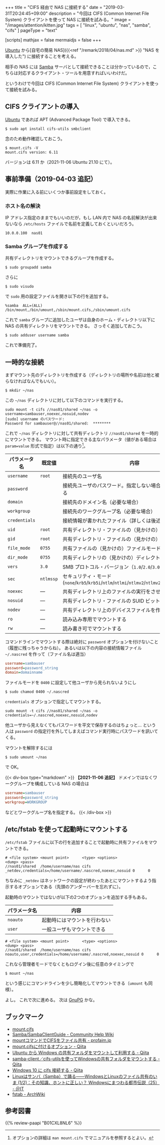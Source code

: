 +++
title = "CIFS 経由で NAS に接続する"
date = "2019-03-31T20:24:45+09:00"
description = "今回は CIFS (Common Internet File System) クライアントを使って NAS に接続を試みる。"
image = "/images/attention/kitten.jpg"
tags = [ "linux", "ubuntu", "nas", "samba", "cifs" ]
pageType = "text"

[scripts]
  mathjax = false
  mermaidjs = false
+++

[Ubuntu] から[自宅の簡易 NAS]({{<ref "/remark/2018/04/nas.md" >}} "NAS を導入した") に接続することを考える。

相手の NAS には [Samba] サーバとして接続できることは分かっているので，こちらは対応するクライアント・ツールを用意すればいいわけだ。

というわけで今回は CIFS (Common Internet File System) クライアントを使って接続を試みる。

## CIFS クライアントの導入

[Ubuntu] であれば APT (Advanced Package Tool) で導入できる。

```text
$ sudo apt install cifs-utils smbclient
```

念のため動作確認しておこう。

```text
$ mount.cifs -V
mount.cifs version: 6.11
```

バージョンは 6.11 か（2021-11-06 Ubuntu 21.10 にて）。

## 事前準備（2019-04-03 追記）

実際に作業に入る前にいくつか事前設定をしておく。

### ホスト名の解決

IP アドレス指定のままでもいいのだが，もし LAN 内で NAS の名前解決が出来ないなら `/etc/hosts` ファイルで名前を定義しておくといいだろう。

```text
10.0.0.100  nas01
```

### Samba グループを作成する

共有ディレクトリをマウントできるグループを作成する。

```text
$ sudo groupadd samba
```

さらに

```text
$ sudo visudo
```

で `sudo` 用の設定ファイルを開き以下の行を追加する。

```text
%samba  ALL=(ALL) /bin/mount,/bin/umount,/sbin/mount.cifs,/sbin/umount.cifs
```

これで `samba` グループに追加したユーザは自身のホーム・ディレクトリ以下に NAS の共有ディレクトリをマウントできる。
さっそく追加しておこう。

```text
$ sudo adduser username samba
```

これで準備完了。

## 一時的な接続

まずマウント先のディレクトリを作成する（ディレクトリの場所や名前は他と被らなければなんでもいい）。

```text
$ mkdir ~/nas
```

この `~/nas` ディレクトリに対して以下のコマンドを実行する。

```text
sudo mount -t cifs //nas01/shared ~/nas -o username=sambauser,noexec,nosuid,nodev
[sudo] username のパスワード: 
Password for sambauser@//nas01/shared:  ********
```

これで `~/nas` ディレクトリに対して共有ディレクトリ `//nas01/shared` を一時的にマウントできる。
マウント時に指定できる主なパラメータ（値がある場合は `param=value` 形式で指定）は以下の通り[^cifs1]。

[^cifs1]: オプションの詳細は `man mount.cifs` でマニュアルを参照するとよい。

| パラメータ名  | 既定値    | 内容                                                                                                |
| ------------- | --------- | --------------------------------------------------------------------------------------------------- |
| `username`    | `root`    | 接続先のユーザ名                                                                                    |
| `password`    |           | 接続先ユーザのパスワード。指定しない場合は接続時に訊いてくる                                        |
| `domain`      |           | 接続先のドメイン名（必要な場合）                                                                    |
| `workgroup`   |           | 接続先のワークグループ名（必要な場合）                                                              |
| `credentials` |           | 接続情報が書かれたファイル（詳しくは後述する）                                                      |
| `uid`         | `root`    | 共有ディレクトリ・ファイルの（見かけの）オーナー名                                                  |
| `gid`         | `root`    | 共有ディレクトリ・ファイルの（見かけの）グループ名                                                  |
| `file_mode`   | `0755`    | 共有ファイルの（見かけの）ファイルモード                                                            |
| `dir_mode`    | `0755`    | 共有ディレクトリの（見かけの）ディレクトリモード                                                    |
| `vers`        | `3.0`     | SMB プロトコル・バージョン（`1.0`/`2.0`/`3.0`/`3.1.1`）                                             |
| `sec`         | `ntlmssp` | セキュリティ・モード (`none`/`krb5`/`krb5i`/`ntlm`/`ntlmi`/`ntlmv2`/`ntlmv2i`/`ntlmssp`/`ntlmsspi`) |
| `noexec`      | ―         | 共有ディレクトリ上のファイルの実行をさせない                                                        |
| `nosuid`      | ―         | 共有ディレクトリ・ファイルの SUID ビットを認識しない                                                |
| `nodev`       | ―         | 共有ディレクトリ上のデバイスファイルを作用させない                                                  |
| `ro`          | ―         | 読み込み専用でマウントする                                                                          |
| `rw`          | ―         | 読み書き可でマウントする                                                                            |

コマンドラインでマウントする際は絶対に `password` オプションを付けないこと（履歴に残っちゃうからね）。
あるいは以下の内容の接続情報ファイル `~/.nascred` を作って（ファイル名は適当）

```ini
username=sambauser
password=password_string
domain=domainname
```

ファイルモードを `0400` に設定して他ユーザから見られないようにし

```text
$ sudo chamod 0400 ~/.nascred
```

`credentials` オプションで指定してマウントする。

```text
sudo mount -t cifs //nas01/shared ~/nas -o credentials=~/.nascred,noexec,nosuid,nodev
```

他ユーザから見えなくてもパスワードを平文で保存するのはちょっと... という人は `password` の指定行を外してしまえばコマンド実行時にパスワードを訊いてくる。

マウントを解除するには

```text
$ sudo umount ~/nas
```

で OK。

{{< div-box type="markdown" >}}
**【2021-11-06 追記】**
ドメインではなくワークグループを構成している NAS の場合は

```ini
username=sambauser
password=password_string
workgroup=WORKGROUP
```

などとワークグループ名を指定する。
{{< /div-box >}}

## /etc/fstab を使って起動時にマウントする

`/etc/fstab` ファイルに以下の行を追加することで起動時に共有ファイルをマウントできる。

```text
# <file system> <mount point>      <type> <options>                                                 <dump> <pass>
//nas01/shared  /home/username/nas cifs   _netdev,credentials=/home/username/.nascred,noexec,nosuid 0      0
```

ちなみに `_netdev` はネットワークの設定が終わったあとにマウントするよう指示するオプションである（先頭のアンダーバーを忘れずに）。

起動時のマウントではないが以下の2つのオプションを追加する手もある。

| パラメータ名 | 内容                         |
| ------------ | ---------------------------- |
| `noauto`     | 起動時にはマウントを行わない |
| `user`       | 一般ユーザもマウントできる   |

```text
# <file system> <mount point>      <type> <options>                                                     <dump> <pass>
//nas01/shared  /home/username/nas cifs   noauto,user,credentials=/home/username/.nascred,noexec,nosuid 0      0
```

これなら管理者モードでなくともログイン後に任意のタイミングで

```text
$ mount ~/nas
```

という感じにコマンドラインを少し簡略化してマウントできる（`umount` も同様）。

よし。
これで次に進める。
次は [GnuPG] かな。

## ブックマーク

- [mount.cifs](http://www.samba.gr.jp/project/translation/3.5/htmldocs/manpages-3/mount.cifs.8.html)
- [Samba/SambaClientGuide - Community Help Wiki](https://help.ubuntu.com/community/Samba/SambaClientGuide)
- [mountコマンドでCIFSをファイル共有 - profaim.jp](http://www.profaim.jp/tools/soft/linux/mnt_cifs.php)
- [mount.cifsに付けるオプション - Qiita](https://qiita.com/kakinaguru_zo/items/af0122f79af0aa0913b7)
- [Ubuntu から Windows の共有フォルダをマウントして利用する - Qiita](https://qiita.com/mdstoy/items/54925cdcbca6d558b666)
- [samba-client／cifs-utilsを使ってWindowsの共有フォルダをマウントする - Qiita](https://qiita.com/You_name_is_YU/items/85ffbffee744f6f494ed)
- [Windows 10 に cifs 接続する - Qiita](https://qiita.com/office-itou/items/0f8df0c5f8c7022b7fad)
- [Linuxはサンバ（Samba）で踊る――WindowsとLinuxのファイル共有のいま (1/2)：その知識、ホントに正しい？ Windowsにまつわる都市伝説（25） - ＠IT](https://www.atmarkit.co.jp/ait/articles/1502/13/news042.html)
- [fstab - ArchWiki](https://wiki.archlinux.jp/index.php/Fstab)

[Ubuntu]: https://www.ubuntu.com/ "The leading operating system for PCs, IoT devices, servers and the cloud | Ubuntu"
[Samba]: https://www.samba.org/ "Samba - opening windows to a wider world"
[GnuPG]: https://gnupg.org/ "The GNU Privacy Guard"

## 参考図書

{{% review-paapi "B01CXL8NL6" %}} <!-- 【改訂新版】サーバ構築の実例がわかるSamba［実践］入門 -->
